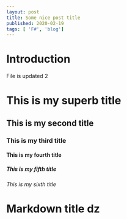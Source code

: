```yaml
---
layout: post
title: Some nice post title
published: 2020-02-19
tags: [ 'F#', 'blog']
---
```

# Introduction


<p>
File is updated 2
</p>

<h1> This is my superb title </h1>

<h2> This is my second title </h2>

<h3> This is my third title </h3>

<h4> This is my fourth title </h4>

<h5> This is my fifth title </h5>

<h6> This is my sixth title </h6>

# Markdown title dz
